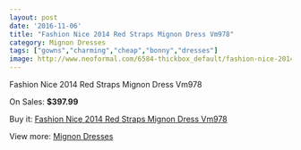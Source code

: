 ```yaml
---
layout: post
date: '2016-11-06'
title: "Fashion Nice 2014 Red Straps Mignon Dress Vm978"
category: Mignon Dresses
tags: ["gowns","charming","cheap","bonny","dresses"]
image: http://www.neoformal.com/6584-thickbox_default/fashion-nice-2014-red-straps-mignon-dress-vm978.jpg
---
```

Fashion Nice 2014 Red Straps Mignon Dress Vm978

On Sales: **$397.99**
<a href="https://www.neoformal.com/en/mignon-dresses/2388-fashion-nice-2014-red-straps-mignon-dress-vm978.html"><amp-img layout="responsive" width="600" height="600" src="//www.neoformal.com/6584-thickbox_default/fashion-nice-2014-red-straps-mignon-dress-vm978.jpg" alt="Fashion Nice 2014 Red Straps Mignon Dress Vm978 0" /></a>
<a href="https://www.neoformal.com/en/mignon-dresses/2388-fashion-nice-2014-red-straps-mignon-dress-vm978.html"><amp-img layout="responsive" width="600" height="600" src="//www.neoformal.com/6585-thickbox_default/fashion-nice-2014-red-straps-mignon-dress-vm978.jpg" alt="Fashion Nice 2014 Red Straps Mignon Dress Vm978 1" /></a>
<a href="https://www.neoformal.com/en/mignon-dresses/2388-fashion-nice-2014-red-straps-mignon-dress-vm978.html"><amp-img layout="responsive" width="600" height="600" src="//www.neoformal.com/6586-thickbox_default/fashion-nice-2014-red-straps-mignon-dress-vm978.jpg" alt="Fashion Nice 2014 Red Straps Mignon Dress Vm978 2" /></a>
<a href="https://www.neoformal.com/en/mignon-dresses/2388-fashion-nice-2014-red-straps-mignon-dress-vm978.html"><amp-img layout="responsive" width="600" height="600" src="//www.neoformal.com/6587-thickbox_default/fashion-nice-2014-red-straps-mignon-dress-vm978.jpg" alt="Fashion Nice 2014 Red Straps Mignon Dress Vm978 3" /></a>

Buy it: [Fashion Nice 2014 Red Straps Mignon Dress Vm978](https://www.neoformal.com/en/mignon-dresses/2388-fashion-nice-2014-red-straps-mignon-dress-vm978.html "Fashion Nice 2014 Red Straps Mignon Dress Vm978")

View more: [Mignon Dresses](https://www.neoformal.com/en/21-mignon-dresses "Mignon Dresses")